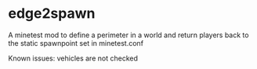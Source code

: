 # edge2spawn

A minetest mod to define a perimeter in a world and return players back to the static spawnpoint set in minetest.conf

Known issues:
vehicles are not checked
